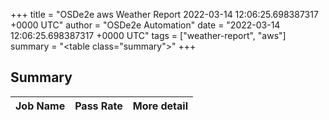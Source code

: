 +++
title = "OSDe2e aws Weather Report 2022-03-14 12:06:25.698387317 +0000 UTC"
author = "OSDe2e Automation"
date = "2022-03-14 12:06:25.698387317 +0000 UTC"
tags = ["weather-report", "aws"]
summary = "<table class=\"summary\"></table>"
+++
## Summary

| Job Name | Pass Rate | More detail |
|----------|-----------|-------------|




